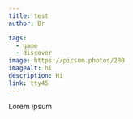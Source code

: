 ```yaml
---
title: test
author: Br

tags:
  - game
  - discover
image: https://picsum.photos/200
imageAlt: hi
description: Hi
link: tty45
---
```

L﻿orem ipsum